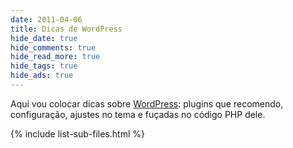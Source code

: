 ```yaml
---
date: 2011-04-06
title: Dicas de WordPress
hide_date: true
hide_comments: true
hide_read_more: true
hide_tags: true
hide_ads: true
---
```


Aqui vou colocar dicas sobre [WordPress](http://br.wordpress.org/): plugins que recomendo, configuração, ajustes no tema e fuçadas no código PHP dele.

{% include list-sub-files.html %}
